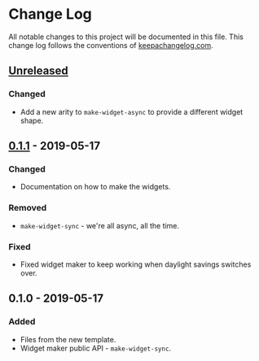 # Change Log
All notable changes to this project will be documented in this file. This change log follows the conventions of [keepachangelog.com](http://keepachangelog.com/).

## [Unreleased]
### Changed
- Add a new arity to `make-widget-async` to provide a different widget shape.

## [0.1.1] - 2019-05-17
### Changed
- Documentation on how to make the widgets.

### Removed
- `make-widget-sync` - we're all async, all the time.

### Fixed
- Fixed widget maker to keep working when daylight savings switches over.

## 0.1.0 - 2019-05-17
### Added
- Files from the new template.
- Widget maker public API - `make-widget-sync`.

[Unreleased]: https://github.com/your-name/foreman-api/compare/0.1.1...HEAD
[0.1.1]: https://github.com/your-name/foreman-api/compare/0.1.0...0.1.1
